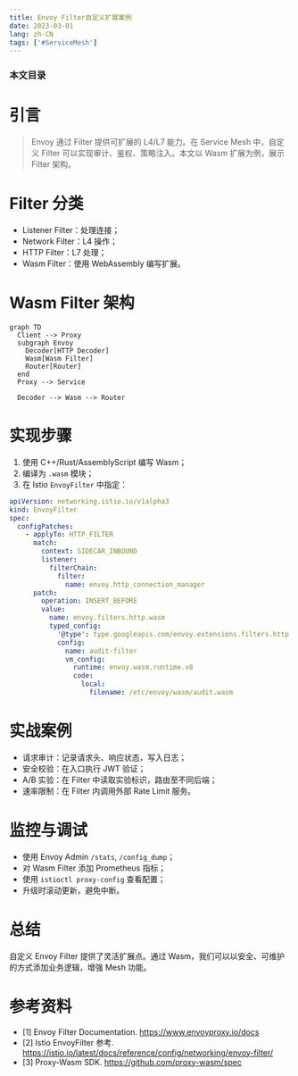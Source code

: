 ```yaml
---
title: Envoy Filter自定义扩展案例
date: 2023-03-01
lang: zh-CN
tags: ['#ServiceMesh']
---
```


### 本文目录
<!-- toc -->

# 引言
> Envoy 通过 Filter 提供可扩展的 L4/L7 能力。在 Service Mesh 中，自定义 Filter 可以实现审计、鉴权、策略注入。本文以 Wasm 扩展为例，展示 Filter 架构。

# Filter 分类
- Listener Filter：处理连接；
- Network Filter：L4 操作；
- HTTP Filter：L7 处理；
- Wasm Filter：使用 WebAssembly 编写扩展。

# Wasm Filter 架构
```mermaid
graph TD
  Client --> Proxy
  subgraph Envoy
    Decoder[HTTP Decoder]
    Wasm[Wasm Filter]
    Router[Router]
  end
  Proxy --> Service

  Decoder --> Wasm --> Router
```

# 实现步骤
1. 使用 C++/Rust/AssemblyScript 编写 Wasm；
2. 编译为 `.wasm` 模块；
3. 在 Istio `EnvoyFilter` 中指定：
```yaml
apiVersion: networking.istio.io/v1alpha3
kind: EnvoyFilter
spec:
  configPatches:
    - applyTo: HTTP_FILTER
      match:
        context: SIDECAR_INBOUND
        listener:
          filterChain:
            filter:
              name: envoy.http_connection_manager
      patch:
        operation: INSERT_BEFORE
        value:
          name: envoy.filters.http.wasm
          typed_config:
            '@type': type.googleapis.com/envoy.extensions.filters.http.wasm.v3.Wasm
            config:
              name: audit-filter
              vm_config:
                runtime: envoy.wasm.runtime.v8
                code:
                  local:
                    filename: /etc/envoy/wasm/audit.wasm
```

# 实战案例
- 请求审计：记录请求头、响应状态，写入日志；
- 安全校验：在入口执行 JWT 验证；
- A/B 实验：在 Filter 中读取实验标识，路由至不同后端；
- 速率限制：在 Filter 内调用外部 Rate Limit 服务。

# 监控与调试
- 使用 Envoy Admin `/stats`, `/config_dump`；
- 对 Wasm Filter 添加 Prometheus 指标；
- 使用 `istioctl proxy-config` 查看配置；
- 升级时滚动更新，避免中断。

# 总结
自定义 Envoy Filter 提供了灵活扩展点。通过 Wasm，我们可以以安全、可维护的方式添加业务逻辑，增强 Mesh 功能。

# 参考资料
- [1] Envoy Filter Documentation. https://www.envoyproxy.io/docs
- [2] Istio EnvoyFilter 参考. https://istio.io/latest/docs/reference/config/networking/envoy-filter/
- [3] Proxy-Wasm SDK. https://github.com/proxy-wasm/spec
